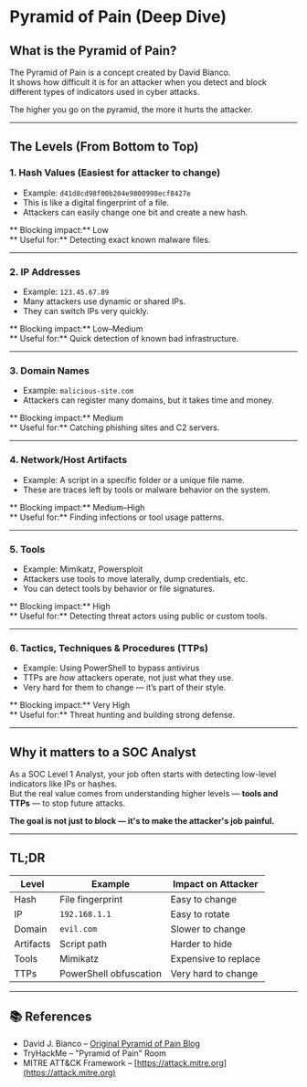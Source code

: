 # Pyramid of Pain (Deep Dive)

##  What is the Pyramid of Pain?

The Pyramid of Pain is a concept created by David Bianco.  
It shows how difficult it is for an attacker when you detect and block different types of indicators used in cyber attacks.

The higher you go on the pyramid, the more it hurts the attacker.

---

##  The Levels (From Bottom to Top)

###  1. **Hash Values** (Easiest for attacker to change)
- Example: `d41d8cd98f00b204e9800998ecf8427e`
- This is like a digital fingerprint of a file.
- Attackers can easily change one bit and create a new hash.

** Blocking impact:** Low  
** Useful for:** Detecting exact known malware files.

---

### 2. **IP Addresses**
- Example: `123.45.67.89`
- Many attackers use dynamic or shared IPs.
- They can switch IPs very quickly.

** Blocking impact:** Low–Medium  
** Useful for:** Quick detection of known bad infrastructure.

---

### 3. **Domain Names**
- Example: `malicious-site.com`
- Attackers can register many domains, but it takes time and money.

** Blocking impact:** Medium  
** Useful for:** Catching phishing sites and C2 servers.

---

###  4. **Network/Host Artifacts**
- Example: A script in a specific folder or a unique file name.
- These are traces left by tools or malware behavior on the system.

** Blocking impact:** Medium–High  
** Useful for:** Finding infections or tool usage patterns.

---

###  5. **Tools**
- Example: Mimikatz, Powersploit
- Attackers use tools to move laterally, dump credentials, etc.
- You can detect tools by behavior or file signatures.

** Blocking impact:** High  
** Useful for:** Detecting threat actors using public or custom tools.

---

### 6. **Tactics, Techniques & Procedures (TTPs)**
- Example: Using PowerShell to bypass antivirus
- TTPs are *how* attackers operate, not just what they use.
- Very hard for them to change — it’s part of their style.

** Blocking impact:** Very High  
** Useful for:** Threat hunting and building strong defense.

---

##  Why it matters to a SOC Analyst

As a SOC Level 1 Analyst, your job often starts with detecting low-level indicators like IPs or hashes.  
But the real value comes from understanding higher levels — **tools and TTPs** — to stop future attacks.

**The goal is not just to block — it's to make the attacker's job painful.**

---

## TL;DR

| Level | Example | Impact on Attacker |
|-------|---------|--------------------|
| Hash | File fingerprint | Easy to change |
| IP | `192.168.1.1` | Easy to rotate |
| Domain | `evil.com` | Slower to change |
| Artifacts | Script path | Harder to hide |
| Tools | Mimikatz | Expensive to replace |
| TTPs | PowerShell obfuscation | Very hard to change |

---

## 📚 References
- David J. Bianco – [Original Pyramid of Pain Blog](https://detect-respond.blogspot.com/2013/03/the-pyramid-of-pain.html)
- TryHackMe – "Pyramid of Pain" Room
- MITRE ATT&CK Framework – [https://attack.mitre.org](https://attack.mitre.org)

